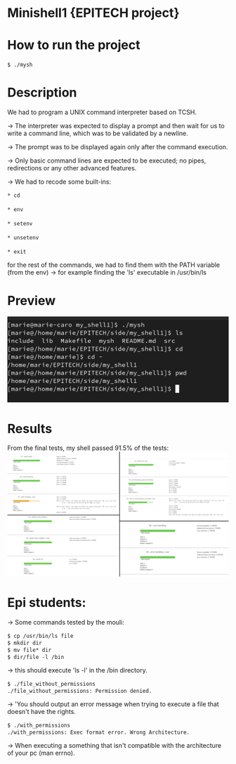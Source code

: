 # Minishell1 {EPITECH project}

# How to run the project
```
$ ./mysh
```

# Description
We had to program a UNIX command interpreter based on TCSH.

-> The interpreter was expected to display a prompt and then wait for us to write a command line, which was to be validated by a newline.

-> The prompt was to be displayed again only after the command execution.

-> Only basic command lines are expected to be executed; no pipes, redirections or any other advanced features.

-> We had to recode some built-ins:

    * cd
    
    * env
    
    * setenv
    
    * unsetenv
   
    * exit

   for the rest of the commands, we had to find them with the PATH variable (from the env) -> for example finding the 'ls' executable in /usr/bin/ls
   
# Preview
![Example of the program once executed](ReadMeImgs/Shell.png)

# Results
From the final tests, my shell passed 91.5% of the tests:
![Moulinette](ReadMeImgs/mouli.png)

# Epi students:
-> Some commands tested by the mouli:
```
$ cp /usr/bin/ls file
$ mkdir dir
$ mv file* dir
$ dir/file -l /bin
```
-> this should execute 'ls -l' in the /bin directory.

```
$ ./file_without_permissions
./file_without_permissions: Permission denied.
```
-> 'You should output an error message when trying to execute a file that doesn't have the rights.

```
$ ./with_permissions
./with_permissions: Exec format error. Wrong Architecture.
```
-> When executing a something that isn't compatible with the architecture of your pc (man errno).

